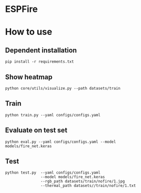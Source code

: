 # ESPFire

# How to use
##  Dependent installation
```
pip install -r requirements.txt
```
## Show heatmap
```
python core/utils/visualize.py --path datasets/train
```
## Train 
```
python train.py --yaml configs/configs.yaml
```
## Evaluate on test set
```
python eval.py --yaml configs/configs.yaml --model models/fire_net.keras
```
## Test
```
python test.py  --yaml configs/configs.yaml 
                --model models/fire_net.keras
                --rgb_path datasets/train/nofire/1.jpg 
                --thermal_path datasets//train/nofire/1.txt           
```
<!-- * [FastestDet For object detection](https://github.com/dog-qiuqiu/FastestDet) -->